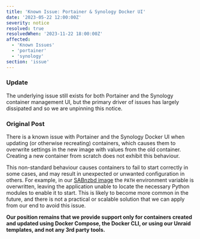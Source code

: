 ```yaml
---
title: 'Known Issue: Portainer & Synology Docker UI'
date: '2023-05-22 12:00:00Z'
severity: notice
resolved: true
resolvedWhen: '2023-11-22 18:00:00Z'
affected:
  - 'Known Issues'
  - 'portainer'
  - 'synology'
section: 'issue'
---
```

### Update

The underlying issue still exists for both Portainer and the Synology container management UI, but the primary driver of issues has largely dissipated and so we are unpinning this notice.

### Original Post

There is a known issue with Portainer and the Synology Docker UI when updating (or otherwise recreating) containers, which causes them to overwrite settings in the new image with values from the old container. Creating a new container from scratch does not exhibit this behaviour.

This non-standard behaviour causes containers to fail to start correctly in some cases, and may result in unexpected or unwanted configuration in others. For example, in our [SABnzbd image](https://github.com/linuxserver/docker-sabnzbd/issues/188) the `PATH` environment variable is overwritten, leaving the application unable to locate the necessary Python modules to enable it to start. This is likely to become more common in the future, and there is not a practical or scalable solution that we can apply from our end to avoid this issue.

**Our position remains that we provide support only for containers created and updated using Docker Compose, the Docker CLI, or using our Unraid templates, and not any 3rd party tools.**
